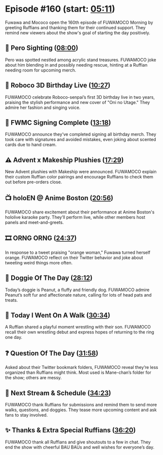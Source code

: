 # Episode #160 (start: [05:11](https://youtu.be/HITf1GZ8HK8?t=05m11s))

Fuwawa and Mococo open the 160th episode of FUWAMOCO Morning by greeting Ruffians and thanking them for their continued support. They remind new viewers about the show's goal of starting the day positively.

## 👀 Pero Sighting ([08:00](https://youtu.be/HITf1GZ8HK8?t=08m00s))

Pero was spotted nestled among acrylic stand treasures. FUWAMOCO joke about him blending in and possibly needing rescue, hinting at a Ruffian needing room for upcoming merch.

## 🎂 Roboco 3D Birthday Live ([10:27](https://youtu.be/HITf1GZ8HK8?t=10m27s))

FUWAMOCO celebrate Roboco-senpai’s first 3D birthday live in two years, praising the stylish performance and new cover of "Oni no Utage." They admire her fashion and singing voice.

## 📝 FWMC Signing Complete ([13:18](https://youtu.be/HITf1GZ8HK8?t=13m18s))

FUWAMOCO announce they’ve completed signing all birthday merch. They took care with signatures and avoided mistakes, even joking about scented cards due to hand cream.

## ⚠️ Advent x Makeship Plushies ([17:29](https://youtu.be/HITf1GZ8HK8?t=17m29s))

New Advent plushies with Makeship were announced. FUWAMOCO explain their custom Ruffian color pairings and encourage Ruffians to check them out before pre-orders close.

## 📺 holoEN @ Anime Boston ([20:56](https://youtu.be/HITf1GZ8HK8?t=20m56s))

FUWAMOCO share excitement about their performance at Anime Boston's hololive karaoke party. They’ll perform live, while other members host panels and meet-and-greets.

## 🎞️ ORNG ORNG ([24:37](https://youtu.be/HITf1GZ8HK8?t=24m37s))

In response to a tweet praising "orange woman," Fuwawa turned herself orange. FUWAMOCO reflect on their Twitter behavior and joke about tweeting weird things more often.

## 🐶 Doggie Of The Day ([28:12](https://youtu.be/HITf1GZ8HK8?t=28m12s))

Today’s doggie is Peanut, a fluffy and friendly dog. FUWAMOCO admire Peanut’s soft fur and affectionate nature, calling for lots of head pats and treats.

## 🚶 Today I Went On A Walk ([30:34](https://youtu.be/HITf1GZ8HK8?t=30m34s))

A Ruffian shared a playful moment wrestling with their son. FUWAMOCO recall their own wrestling debut and express hopes of returning to the ring one day.

## ❓ Question Of The Day ([31:58](https://youtu.be/HITf1GZ8HK8?t=31m58s))

Asked about their Twitter bookmark folders, FUWAMOCO reveal they’re less organized than Ruffians might think. Most used is Mane-chan’s folder for the show; others are messy.

## 📅 Next Stream & Schedule ([34:23](https://youtu.be/HITf1GZ8HK8?t=34m23s))

FUWAMOCO thank Ruffians for submissions and remind them to send more walks, questions, and doggies. They tease more upcoming content and ask fans to stay involved.

## ✨ Thanks & Extra Special Ruffians ([36:20](https://youtu.be/HITf1GZ8HK8?t=36m20s))

FUWAMOCO thank all Ruffians and give shoutouts to a few in chat. They end the show with cheerful BAU BAUs and well wishes for everyone’s day.
